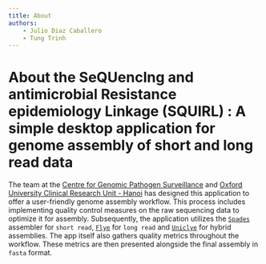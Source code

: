 ```yaml
---
title: About
authors:
    - Julio Diaz Caballero
    - Tung Trinh
---
```


# About the SeQUencIng and antimicrobial Resistance epidemiology Linkage (SQUIRL) : A simple desktop application for genome assembly of short and long read data

The team at the [Centre for Genomic Pathogen Surveillance](https://www.pathogensurveillance.net) and [Oxford University Clinical Research Unit - Hanoi](https://www.oucru.org/location/oucru-ha-noi/) has designed this application to offer a user-friendly genome assembly workflow. This process includes implementing quality control measures on the raw sequencing data to optimize it for assembly. Subsequently, the application utilizes the [`Spades`](https://github.com/ablab/spades) assembler for `short read`, [`Flye`](https://github.com/mikolmogorov/Flye) for `long read` and [`Uniclye`](https://github.com/rrwick/Unicycler) for hybrid assemblies. The app itself also gathers quality metrics throughout the workflow. These metrics are then presented alongside the final assembly in `fasta` format.
